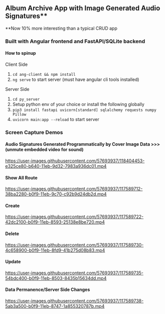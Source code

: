## Album Archive App with Image Generated Audio Signatures\*\*
\*\*Now 10% more interesting than a typical CRUD app


### Built with Angular frontend and FastAPI/SQLite backend

#### How to spinup

Client Side
1. `cd ang-client && npm install`
2. `ng serve` to start server (must have angular cli tools installed)

Server Side
1. `cd py_server`
2. Setup python env of your choice or install the following globally
3. `pip3 install fastapi uvicorn[standard] sqlalchemy requests numpy Pillow`
4. `uvicorn main:app --reload` to start server

### Screen Capture Demos

#### Audio Signatures Generated Programmatically by Cover Image Data >>> (unmute embedded video for sound)

https://user-images.githubusercontent.com/57693937/118404453-e325ce80-b640-11eb-9d32-7983a936dc01.mp4

#### Show All Route
https://user-images.githubusercontent.com/57693937/117589712-38ba2280-b0f9-11eb-9c70-c92b9d24db2d.mp4

#### Create
https://user-images.githubusercontent.com/57693937/117589722-42dc2100-b0f9-11eb-8593-25138e8be720.mp4

#### Delete
https://user-images.githubusercontent.com/57693937/117589730-4c658900-b0f9-11eb-8fd9-41b275d08b83.mp4

#### Update
https://user-images.githubusercontent.com/57693937/117589735-54bdc400-b0f9-11eb-8503-8435b15634dd.mp4

#### Data Permanence/Server Side Changes
https://user-images.githubusercontent.com/57693937/117589738-5ab3a500-b0f9-11eb-8747-1a855320787b.mp4
